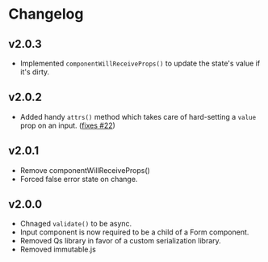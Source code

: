 # Changelog

## v2.0.3
  * Implemented `componentWillReceiveProps()` to update the state's value if it's dirty.

## v2.0.2
  * Added handy `attrs()` method which takes care of hard-setting a `value` prop on an input. ([fixes #22](https://github.com/LevInteractive/react-serial-forms/issues/22))

## v2.0.1
  * Remove componentWillReceiveProps()
  * Forced false error state on change.

## v2.0.0
  * Chnaged `validate()` to be async.
  * Input component is now required to be a child of a Form component.
  * Removed Qs library in favor of a custom serialization library.
  * Removed immutable.js
